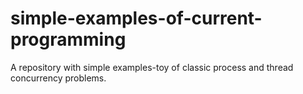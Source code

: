 # simple-examples-of-current-programming
A repository with simple examples-toy of classic process and thread concurrency problems.
